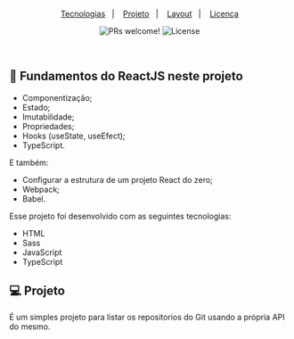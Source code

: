 <p align="center">
  <a href="#-tecnologias">Tecnologias</a>&nbsp;&nbsp;&nbsp;|&nbsp;&nbsp;&nbsp;
  <a href="#-projeto">Projeto</a>&nbsp;&nbsp;&nbsp;|&nbsp;&nbsp;&nbsp;
  <a href="#-layout">Layout</a>&nbsp;&nbsp;&nbsp;|&nbsp;&nbsp;&nbsp;
  <a href="#memo-licença">Licença</a>
</p>

<p align="center">
 <img src="https://img.shields.io/static/v1?label=PRs&message=welcome&color=49AA26&labelColor=000000" alt="PRs welcome!" />

  <img alt="License" src="https://img.shields.io/static/v1?label=license&message=MIT&color=49AA26&labelColor=000000">
</p>

<br>

## 🚀 Fundamentos do ReactJS neste projeto

- Componentização;
- Estado;
- Imutabilidade;
- Propriedades;
- Hooks (useState, useEfect);
- TypeScript.

E também:
- Configurar a estrutura de um projeto React do zero;
- Webpack;
- Babel.

Esse projeto foi desenvolvido com as seguintes tecnologias:

- HTML
- Sass
- JavaScript
- TypeScript

## 💻 Projeto

É um simples projeto para listar os repositorios do Git usando a própria API do mesmo.
